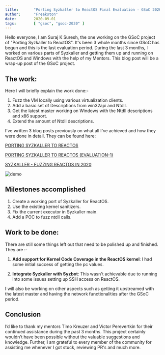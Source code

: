 ```yaml
---
title:       "Porting Syzkaller to ReactOS Final Evaluation - GSoC 2020"
author:      "Freakston"
date:        2020-09-01
tags:        [ "gsoc", "gsoc-2020" ]
---
```

Hello everyone, I am Suraj K Suresh, the one working on the GSoC project of "Porting Syzkaller to ReactOS". 
It's been 3 whole months since GSoC has begun and this is the last evaluation period. 
During the last 3 months, I worked on various parts of Syzkaller and getting them up and running on ReactOS and Windows with the help of my Mentors. 
This blog post will be a wrap-up post of the GSoC project.

## The work:

Here I will briefly explain the work done:-

1. Fuzz the VM locally using various virtualization clients. 
2. Add a basic set of Descriptions from win32api and Ntdll.
3. Get the latest master working on Windows with the Ntdll descriptions and x86 support.
4. Extend the amount of Ntdll descriptions.

I've written 3 blog posts previously on what all I've achieved and how they were done in detail. They can be found here:

[PORTING SYZKALLER TO REACTOS](/blogs/porting-syzkaller-to-reactos-gsoc-2020/)

[PORTING SYZKALLER TO REACTOS (EVALUATION-1)](/blogs/porting-syzkaller-to-reactos-1-gsoc2020/)

[SYZKALLER - FUZZING REACTOS IN 2020](/blogs/fuzzing-reactos/)

![demo](/img/blogs/gsoc2020-syzkaller-demo.gif)

## Milestones accomplished

1. Create a working port of Syzkaller for ReactOS.
2. Use the existing kernel sanitizers.
3. Fix the current executor in Syzkaller main.
4. Add a POC to fuzz ntdll calls.

## Work to be done:

There are still some things left out that need to be polished up and finished.
They are :-
1. **Add support for Kernel Code Coverage in the ReactOS kernel**: 
I had some initial success of getting the pc values.

2. **Integrate Syzkaller with Syzbot**: This wasn't achievable due to running into some issues setting up SSH access on ReactOS.

I will also be working on other aspects such as getting it upstreamed with the latest master and having the network functionalities after the GSoC period.

## Conclusion

I’d like to thank my mentors Timo Kreuzer and Victor Perevertkin for their continued assistance during the past 3 months. 
This project certainly wouldn’t have been possible without the valuable suggestions and knowledge.
Further, I am grateful to every member of the community for assisting me whenever I got stuck, reviewing PR's and much more.